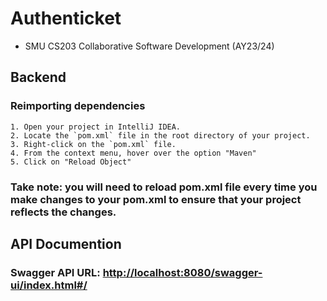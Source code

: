 # Authenticket
- SMU CS203 Collaborative Software Development (AY23/24)

## Backend

### Reimporting dependencies
	1. Open your project in IntelliJ IDEA.
	2. Locate the `pom.xml` file in the root directory of your project.
	3. Right-click on the `pom.xml` file.
	4. From the context menu, hover over the option "Maven"
	5. Click on "Reload Object"

### Take note: you will need to reload pom.xml file every time you make changes to your pom.xml to ensure that your project reflects the changes.

## API Documention
### Swagger API URL: <http://localhost:8080/swagger-ui/index.html#/>